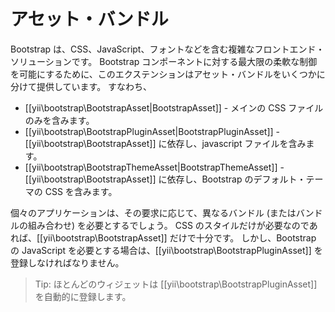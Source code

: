 アセット・バンドル
==================

Bootstrap は、CSS、JavaScript、フォントなどを含む複雑なフロントエンド・ソリューションです。
Bootstrap コンポーネントに対する最大限の柔軟な制御を可能にするために、このエクステンションはアセット・バンドルをいくつかに分けて提供しています。
すなわち、

- [[yii\bootstrap\BootstrapAsset|BootstrapAsset]] - メインの CSS ファイルのみを含みます。
- [[yii\bootstrap\BootstrapPluginAsset|BootstrapPluginAsset]] - [[yii\bootstrap\BootstrapAsset]] に依存し、javascript ファイルを含みます。
- [[yii\bootstrap\BootstrapThemeAsset|BootstrapThemeAsset]] - [[yii\bootstrap\BootstrapAsset]] に依存し、Bootstrap のデフォルト・テーマの CSS を含みます。

個々のアプリケーションは、その要求に応じて、異なるバンドル (またはバンドルの組み合わせ) を必要とするでしょう。
CSS のスタイルだけが必要なのであれば、[[yii\bootstrap\BootstrapAsset]] だけで十分です。
しかし、Bootstrap の JavaScript を必要とする場合は、[[yii\bootstrap\BootstrapPluginAsset]] を登録しなければなりません。

> Tip: ほとんどのウィジェットは [[yii\bootstrap\BootstrapPluginAsset]] を自動的に登録します。
